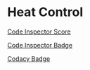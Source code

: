 # Heat Control
[Code Inspector Score](https://api.codiga.io/project/30184/score/svg)

[Code Inspector Badge](https://api.codiga.io/project/30184/status/svg)

[Codacy Badge](https://app.codacy.com/project/badge/Grade/17a9512fbedb4866aa9bc784b87e1597)
